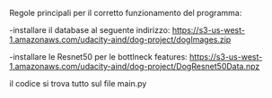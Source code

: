 Regole principali per il corretto funzionamento del programma:


-installare il database al seguente indirizzo: https://s3-us-west-1.amazonaws.com/udacity-aind/dog-project/dogImages.zip

-installare le Resnet50 per le bottlneck features: https://s3-us-west-1.amazonaws.com/udacity-aind/dog-project/DogResnet50Data.npz

il codice si trova tutto sul file main.py
